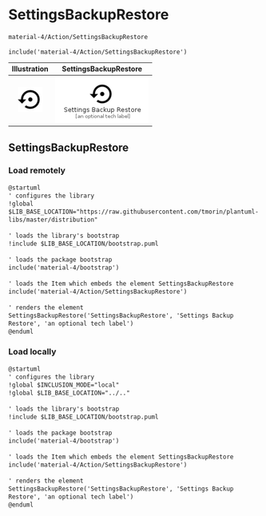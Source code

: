 # SettingsBackupRestore


```text
material-4/Action/SettingsBackupRestore
```

```text
include('material-4/Action/SettingsBackupRestore')
```



| Illustration | SettingsBackupRestore |
| :---: | :---: |
| ![illustration for Illustration](../../material-4/Action/SettingsBackupRestore.png) | ![illustration for SettingsBackupRestore](../../material-4/Action/SettingsBackupRestore.Local.png) |




## SettingsBackupRestore

### Load remotely
```plantuml
@startuml
' configures the library
!global $LIB_BASE_LOCATION="https://raw.githubusercontent.com/tmorin/plantuml-libs/master/distribution"

' loads the library's bootstrap
!include $LIB_BASE_LOCATION/bootstrap.puml

' loads the package bootstrap
include('material-4/bootstrap')

' loads the Item which embeds the element SettingsBackupRestore
include('material-4/Action/SettingsBackupRestore')

' renders the element
SettingsBackupRestore('SettingsBackupRestore', 'Settings Backup Restore', 'an optional tech label')
@enduml
```

### Load locally
```plantuml
@startuml
' configures the library
!global $INCLUSION_MODE="local"
!global $LIB_BASE_LOCATION="../.."

' loads the library's bootstrap
!include $LIB_BASE_LOCATION/bootstrap.puml

' loads the package bootstrap
include('material-4/bootstrap')

' loads the Item which embeds the element SettingsBackupRestore
include('material-4/Action/SettingsBackupRestore')

' renders the element
SettingsBackupRestore('SettingsBackupRestore', 'Settings Backup Restore', 'an optional tech label')
@enduml
```

